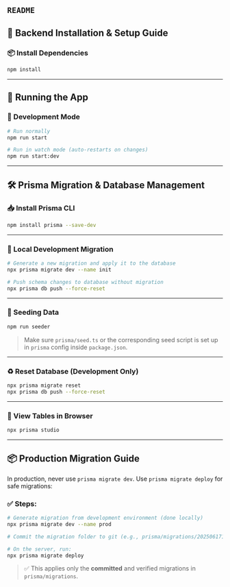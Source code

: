`README`
---

## 🚀 Backend Installation & Setup Guide

### 📦 Install Dependencies

```bash
npm install
```

---

## 🚀 Running the App

### 🧪 Development Mode

```bash
# Run normally
npm run start

# Run in watch mode (auto-restarts on changes)
npm run start:dev
```

---

## 🛠️ Prisma Migration & Database Management

### 📥 Install Prisma CLI

```bash
npm install prisma --save-dev
```

---

### 🔄 Local Development Migration

```bash
# Generate a new migration and apply it to the database
npx prisma migrate dev --name init

# Push schema changes to database without migration
npx prisma db push --force-reset
```

---

### 🌱 Seeding Data

```bash
npm run seeder
```

> Make sure `prisma/seed.ts` or the corresponding seed script is set up in `prisma` config inside `package.json`.

---

### ♻️ Reset Database (Development Only)

```bash
npx prisma migrate reset
npx prisma db push --force-reset
```

---

### 🧭 View Tables in Browser

```bash
npx prisma studio
```
---

## 📦 Production Migration Guide

In production, never use `prisma migrate dev`. Use `prisma migrate deploy` for safe migrations:

### ✅ Steps:

```bash
# Generate migration from development environment (done locally)
npx prisma migrate dev --name prod

# Commit the migration folder to git (e.g., prisma/migrations/20250617130749_prod)

# On the server, run:
npx prisma migrate deploy
```

> ✅ This applies only the **committed** and verified migrations in `prisma/migrations`.